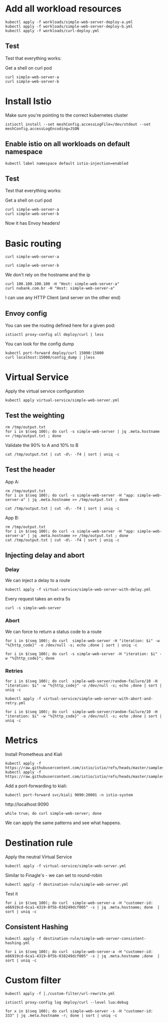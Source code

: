 # Add all workload resources

```shell
kubectl apply -f workloads/simple-web-server-deploy-a.yml
kubectl apply -f workloads/simple-web-server-deploy-b.yml
kubectl apply -f workloads/curl-deploy.yml
```

## Test

Test that everything works:

Get a shell on curl pod

```shell
curl simple-web-server-a
curl simple-web-server-b
```

# Install Istio

Make sure you're pointing to the correct kubernetes cluster

```shell
istioctl install --set meshConfig.accessLogFile=/dev/stdout --set meshConfig.accessLogEncoding=JSON
```

## Enable istio on all workloads on default namespace

```shell
kubectl label namespace default istio-injection=enabled
```

## Test

Test that everything works:

Get a shell on curl pod

```shell
curl simple-web-server-a
curl simple-web-server-b
```

Now it has Envoy headers!

# Basic routing

```shell
curl simple-web-server-a
```

```shell
curl simple-web-server-b
```

We don't rely on the hostname and the ip

```shell
curl 100.100.100.100 -H "Host: simple-web-server-a"
curl nubank.com.br -H "Host: simple-web-server-a"
```

I can use any HTTP Client (and server on the other end)

## Envoy config

You can see the routing defined here for a given pod:

```shell
istioctl proxy-config all deploy/curl | less
```

You can look for the config dump

```shell
kubectl port-forward deploy/curl 15000:15000
curl localhost:15000/config_dump | jless
```

# Virtual Service

Apply the virtual service configuration

```shell
kubectl apply virtual-service/simple-web-server.yml
```

## Test the weighting

```shell
rm /tmp/output.txt
for i in $(seq 100); do curl -s simple-web-server | jq .meta.hostname >> /tmp/output.txt ; done
```

Validate the 90% to A and 10% to B

```shell
cat /tmp/output.txt | cut -d\- -f4 | sort | uniq -c
```
## Test the header

App A:

```shell
rm /tmp/output.txt
for i in $(seq 100); do curl -s simple-web-server -H "app: simple-web-server-a" | jq .meta.hostname >> /tmp/output.txt ; done

cat /tmp/output.txt | cut -d\- -f4 | sort | uniq -c
```

App B:

```shell
rm /tmp/output.txt
for i in $(seq 100); do curl -s simple-web-server -H "app: simple-web-server-a" | jq .meta.hostname >> /tmp/output.txt ; done
cat /tmp/output.txt | cut -d\- -f4 | sort | uniq -c
```

## Injecting delay and abort

### Delay

We can inject a delay to a route

```shell
kubectl apply -f virtual-service/simple-web-server-with-delay.yml
```

Every request takes an extra 5s

```shell
curl -s simple-web-server
```

### Abort

We can force to return a status code to a route

```shell
for i in $(seq 100); do curl  simple-web-server -H "iteration: $i" -w "%{http_code}" -o /dev/null -s; echo ;done | sort | uniq -c
```

```shell
for i in $(seq 100); do curl -s simple-web-server -H "iteration: $i" -w "%{http_code}"; done
```

### Retries

```shell
for i in $(seq 100); do curl  simple-web-server/random-failure/10 -H "iteration: $i" -w "%{http_code}" -o /dev/null -s; echo ;done | sort | uniq -c
```

```shell
kubectl apply -f virtual-service/simple-web-server-with-abort-and-retry.yml
```

```shell
for i in $(seq 100); do curl  simple-web-server/random-failure/10 -H "iteration: $i" -w "%{http_code}" -o /dev/null -s; echo ;done | sort | uniq -c
```

# Metrics

Install Prometheus and Kiali

```shell
kubectl apply -f https://raw.githubusercontent.com/istio/istio/refs/heads/master/samples/addons/prometheus.yaml
kubectl apply -f https://raw.githubusercontent.com/istio/istio/refs/heads/master/samples/addons/kiali.yaml
```

Add a port-forwarding to kiali:

```shell
kubectl port-forward svc/kiali 9090:20001 -n istio-system
```

http://localhost:9090

```shell
while true; do curl simple-web-server; done
```

We can apply the same patterns and see what happens.

# Destination rule

Apply the neutral Virtual Service

```shell
kubectl apply -f virtual-service/simple-web-server.yml
```

Similar to Finagle's - we can set to round-robin

```shell
kubectl apply -f destination-rule/simple-web-server.yml
```

Test it

```shell
for i in $(seq 100); do curl  simple-web-server-a -H "customer-id: e66919cd-6ca1-4319-8f5b-038249dcf005" -s | jq .meta.hostname; done  | sort | uniq -c
```

## Consistent Hashing

```shell
kubectl apply -f destination-rule/simple-web-server-consistent-hashing.yml
```

```shell
for i in $(seq 100); do curl  simple-web-server-a -H "customer-id: e66919cd-6ca1-4319-8f5b-038249dcf005" -s | jq .meta.hostname ;done  | sort | uniq -c
```

# Custom filter

```shell
kubectl apply -f │./custom-filter/url-rewrite.yml
```

```shell
istioctl proxy-config log deploy/curl --level lua:debug
```

```shell
for x in $(seq 100); do curl simple-web-server -s -H "customer-id: 333" | jq .meta.hostname -r; done | sort | uniq -c
```